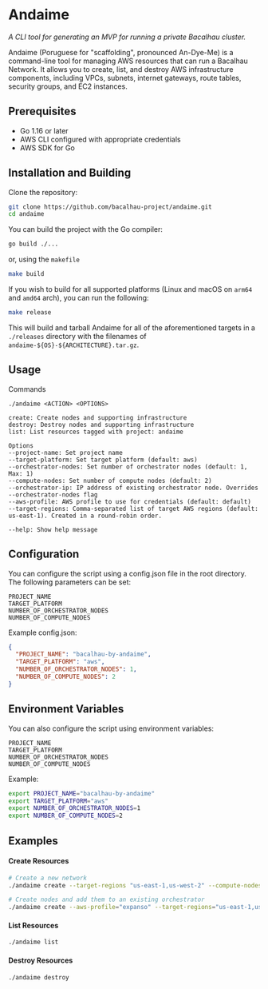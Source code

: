 
# Andaime
_A CLI tool for generating an MVP for running a private Bacalhau cluster._

Andaime (Poruguese for "scaffolding", pronounced An-Dye-Me) is a command-line tool for managing AWS resources that can run a Bacalhau Network. It allows you to create, list, and destroy AWS infrastructure components, including VPCs, subnets, internet gateways, route tables, security groups, and EC2 instances.

## Prerequisites

- Go 1.16 or later
- AWS CLI configured with appropriate credentials
- AWS SDK for Go

## Installation and Building

Clone the repository:

```bash
git clone https://github.com/bacalhau-project/andaime.git
cd andaime
```

You can build the project with the Go compiler:
```bash
go build ./...
```

or, using the `makefile`

```bash
make build
```

If you wish to build for all supported platforms (Linux and macOS on `arm64` and `amd64` arch), you can run the following:

```bash
make release
```

This will build and tarball Andaime for all of the aforementioned targets in a `./releases` directory with the filenames of `andaime-${OS}-${ARCHITECTURE}.tar.gz`.

## Usage
Commands
```
./andaime <ACTION> <OPTIONS>

create: Create nodes and supporting infrastructure
destroy: Destroy nodes and supporting infrastructure
list: List resources tagged with project: andaime

Options
--project-name: Set project name
--target-platform: Set target platform (default: aws)
--orchestrator-nodes: Set number of orchestrator nodes (default: 1, Max: 1)
--compute-nodes: Set number of compute nodes (default: 2)
--orchestrator-ip: IP address of existing orchestrator node. Overrides --orchestrator-nodes flag
--aws-profile: AWS profile to use for credentials (default: default)
--target-regions: Comma-separated list of target AWS regions (default: us-east-1). Created in a round-robin order.

--help: Show help message

```

## Configuration
You can configure the script using a config.json file in the root directory. The following parameters can be set:

```
PROJECT_NAME
TARGET_PLATFORM
NUMBER_OF_ORCHESTRATOR_NODES
NUMBER_OF_COMPUTE_NODES

```

Example config.json:
```json
{
  "PROJECT_NAME": "bacalhau-by-andaime",
  "TARGET_PLATFORM": "aws",
  "NUMBER_OF_ORCHESTRATOR_NODES": 1,
  "NUMBER_OF_COMPUTE_NODES": 2
}
```
## Environment Variables
You can also configure the script using environment variables:

```
PROJECT_NAME
TARGET_PLATFORM
NUMBER_OF_ORCHESTRATOR_NODES
NUMBER_OF_COMPUTE_NODES
```
Example:

```bash
export PROJECT_NAME="bacalhau-by-andaime"
export TARGET_PLATFORM="aws"
export NUMBER_OF_ORCHESTRATOR_NODES=1
export NUMBER_OF_COMPUTE_NODES=2
```

## Examples

#### Create Resources
```bash
# Create a new network
./andaime create --target-regions "us-east-1,us-west-2" --compute-nodes 3 --orchestrator-nodes=1

# Create nodes and add them to an existing orchestrator
./andaime create --aws-profile="expanso" --target-regions="us-east-1,us-west-2,eu-west-1,eu-west-2,eu-west-3,ap-southeast-1,ap-southeast-2,sa-east-1,ca-central-1,eu-north-1" --compute-nodes=20 --orchestrator-ip=<ORCHESTRATOR_IP_ADDRESS>


```

#### List Resources
```bash
./andaime list
```
#### Destroy Resources
```bash
./andaime destroy
```